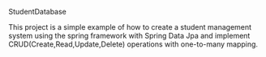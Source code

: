 StudentDatabase


This project is a simple example of how to create a student management system using the spring framework with Spring Data Jpa and implement CRUD(Create,Read,Update,Delete) operations with one-to-many mapping.
